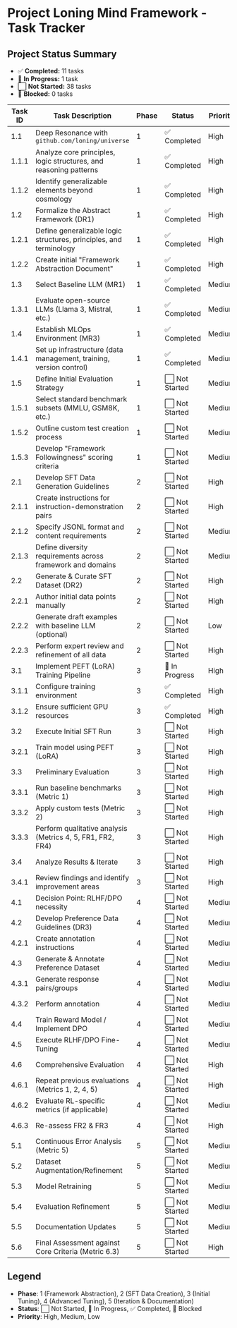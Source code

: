 # Project Loning Mind Framework - Task Tracker

## Project Status Summary
- ✅ **Completed:** 11 tasks
- 🔶 **In Progress:** 1 task
- ⬜ **Not Started:** 38 tasks
- 🚫 **Blocked:** 0 tasks

| Task ID | Task Description | Phase | Status | Priority | Notes |
|---------|-----------------|-------|--------|----------|-------|
| 1.1 | Deep Resonance with `github.com/loning/universe` | 1 | ✅ Completed | High | |
| 1.1.1 | Analyze core principles, logic structures, and reasoning patterns | 1 | ✅ Completed | High | |
| 1.1.2 | Identify generalizable elements beyond cosmology | 1 | ✅ Completed | High | |
| 1.2 | Formalize the Abstract Framework (DR1) | 1 | ✅ Completed | High | Files in abstract-framework folder |
| 1.2.1 | Define generalizable logic structures, principles, and terminology | 1 | ✅ Completed | High | |
| 1.2.2 | Create initial "Framework Abstraction Document" | 1 | ✅ Completed | High | Framework_Abstraction_Document.md created |
| 1.3 | Select Baseline LLM (MR1) | 1 | ✅ Completed | Medium | Qwen2-7B-Instruct selected as baseline model |
| 1.3.1 | Evaluate open-source LLMs (Llama 3, Mistral, etc.) | 1 | ✅ Completed | Medium | Qwen2-7B-Instruct chosen |
| 1.4 | Establish MLOps Environment (MR3) | 1 | ✅ Completed | Medium | Windows machine with RTX 4090 GPU using LLaMA Factory |
| 1.4.1 | Set up infrastructure (data management, training, version control) | 1 | ✅ Completed | Medium | Git repository established for version control |
| 1.5 | Define Initial Evaluation Strategy | 1 | ⬜ Not Started | Medium | |
| 1.5.1 | Select standard benchmark subsets (MMLU, GSM8K, etc.) | 1 | ⬜ Not Started | Medium | |
| 1.5.2 | Outline custom test creation process | 1 | ⬜ Not Started | Medium | |
| 1.5.3 | Develop "Framework Followingness" scoring criteria | 1 | ⬜ Not Started | Medium | |
| 2.1 | Develop SFT Data Generation Guidelines | 2 | ⬜ Not Started | High | |
| 2.1.1 | Create instructions for instruction-demonstration pairs | 2 | ⬜ Not Started | High | |
| 2.1.2 | Specify JSONL format and content requirements | 2 | ⬜ Not Started | Medium | |
| 2.1.3 | Define diversity requirements across framework and domains | 2 | ⬜ Not Started | Medium | |
| 2.2 | Generate & Curate SFT Dataset (DR2) | 2 | ⬜ Not Started | High | |
| 2.2.1 | Author initial data points manually | 2 | ⬜ Not Started | High | |
| 2.2.2 | Generate draft examples with baseline LLM (optional) | 2 | ⬜ Not Started | Low | |
| 2.2.3 | Perform expert review and refinement of all data | 2 | ⬜ Not Started | High | |
| 3.1 | Implement PEFT (LoRA) Training Pipeline | 3 | 🔶 In Progress | High | Using LLaMA Factory on Windows with RTX 4090 |
| 3.1.1 | Configure training environment | 3 | ✅ Completed | High | Windows + RTX 4090 + LLaMA Factory |
| 3.1.2 | Ensure sufficient GPU resources | 3 | ✅ Completed | High | RTX 4090 (24GB VRAM) available |
| 3.2 | Execute Initial SFT Run | 3 | ⬜ Not Started | High | |
| 3.2.1 | Train model using PEFT (LoRA) | 3 | ⬜ Not Started | High | |
| 3.3 | Preliminary Evaluation | 3 | ⬜ Not Started | High | |
| 3.3.1 | Run baseline benchmarks (Metric 1) | 3 | ⬜ Not Started | High | |
| 3.3.2 | Apply custom tests (Metric 2) | 3 | ⬜ Not Started | High | |
| 3.3.3 | Perform qualitative analysis (Metrics 4, 5, FR1, FR2, FR4) | 3 | ⬜ Not Started | High | |
| 3.4 | Analyze Results & Iterate | 3 | ⬜ Not Started | High | |
| 3.4.1 | Review findings and identify improvement areas | 3 | ⬜ Not Started | High | |
| 4.1 | Decision Point: RLHF/DPO necessity | 4 | ⬜ Not Started | Medium | |
| 4.2 | Develop Preference Data Guidelines (DR3) | 4 | ⬜ Not Started | Medium | Conditional |
| 4.2.1 | Create annotation instructions | 4 | ⬜ Not Started | Medium | Conditional |
| 4.3 | Generate & Annotate Preference Dataset | 4 | ⬜ Not Started | Medium | Conditional |
| 4.3.1 | Generate response pairs/groups | 4 | ⬜ Not Started | Medium | Conditional |
| 4.3.2 | Perform annotation | 4 | ⬜ Not Started | Medium | Conditional |
| 4.4 | Train Reward Model / Implement DPO | 4 | ⬜ Not Started | Medium | Conditional |
| 4.5 | Execute RLHF/DPO Fine-Tuning | 4 | ⬜ Not Started | Medium | Conditional |
| 4.6 | Comprehensive Evaluation | 4 | ⬜ Not Started | High | |
| 4.6.1 | Repeat previous evaluations (Metrics 1, 2, 4, 5) | 4 | ⬜ Not Started | High | |
| 4.6.2 | Evaluate RL-specific metrics (if applicable) | 4 | ⬜ Not Started | Medium | Conditional |
| 4.6.3 | Re-assess FR2 & FR3 | 4 | ⬜ Not Started | High | |
| 5.1 | Continuous Error Analysis (Metric 5) | 5 | ⬜ Not Started | Medium | Ongoing |
| 5.2 | Dataset Augmentation/Refinement | 5 | ⬜ Not Started | Medium | Ongoing |
| 5.3 | Model Retraining | 5 | ⬜ Not Started | Medium | Ongoing |
| 5.4 | Evaluation Refinement | 5 | ⬜ Not Started | Medium | Ongoing |
| 5.5 | Documentation Updates | 5 | ⬜ Not Started | Medium | Ongoing |
| 5.6 | Final Assessment against Core Criteria (Metric 6.3) | 5 | ⬜ Not Started | High | |

## Legend

- **Phase**: 1 (Framework Abstraction), 2 (SFT Data Creation), 3 (Initial Tuning), 4 (Advanced Tuning), 5 (Iteration & Documentation)
- **Status**: ⬜ Not Started, 🔶 In Progress, ✅ Completed, 🚫 Blocked
- **Priority**: High, Medium, Low 